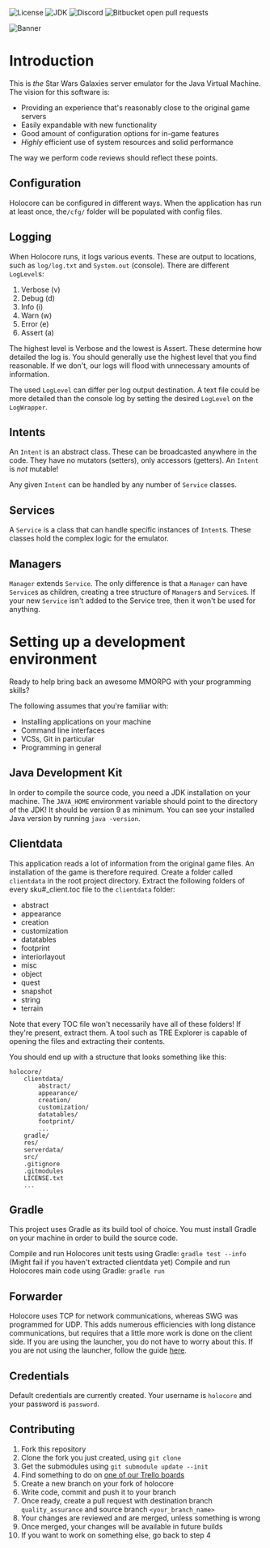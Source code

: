 ![License](https://img.shields.io/badge/license-GPLv3-blue.svg?longCache=true&style=flat)
![JDK](https://img.shields.io/badge/JDK-9-blue.svg?longCache=true&style=flat)
![Discord](https://img.shields.io/discord/373548910225915905.svg)
![Bitbucket open pull requests](https://img.shields.io/bitbucket/pr/projectswg/holocore.svg)

![Banner](https://imgur.com/V14kDE5.png)

# Introduction #

This is *the* Star Wars Galaxies server emulator for the Java Virtual Machine. The vision for this software is:

* Providing an experience that's reasonably close to the original game servers
* Easily expandable with new functionality
* Good amount of configuration options for in-game features
* *Highly* efficient use of system resources and solid performance

The way we perform code reviews should reflect these points.

## Configuration ##

Holocore can be configured in different ways. When the application has run at least once, the`/cfg/` folder will be
populated with config files. 

## Logging ##

When Holocore runs, it logs various events. These are output to locations, such as `log/log.txt` and `System.out` 
(console). There are different `LogLevel`s:

1. Verbose (v)
2. Debug (d)
3. Info (i)
4. Warn (w)
5. Error (e)
6. Assert (a)

The highest level is Verbose and the lowest is Assert. These determine how detailed the log is. You should generally
use the highest level that you find reasonable. If we don't, our logs will flood with unnecessary amounts of information.

The used `LogLevel` can differ per log output destination. A text file could be more detailed than the console log by
setting the desired `LogLevel` on the `LogWrapper`.

## Intents ##

An `Intent` is an abstract class. These can be broadcasted anywhere in the code. They have no mutators (setters),
only accessors (getters). An `Intent` is *not* mutable!

Any given `Intent` can be handled by any number of `Service` classes.

## Services ##

A `Service` is a class that can handle specific instances of `Intent`s. These classes hold the complex logic for the
emulator.

## Managers ##

`Manager` extends `Service`. The only difference is that a `Manager` can have `Service`s as children, creating a tree
structure of `Manager`s and `Service`s. If your new `Service` isn't added to the Service tree, then it won't be used for
anything.

# Setting up a development environment #

Ready to help bring back an awesome MMORPG with your programming skills?

The following assumes that you're familiar with:

* Installing applications on your machine
* Command line interfaces
* VCSs, Git in particular
* Programming in general

## Java Development Kit ##

In order to compile the source code, you need a JDK installation on your machine. The `JAVA_HOME` environment variable
should point to the directory of the JDK! It should be version 9 as minimum. You can see your installed Java version
by running `java -version`.

## Clientdata ##

This application reads a lot of information from the original game files. An installation of the game is therefore
required. Create a folder called `clientdata` in the root project directory. Extract the following folders of every
sku#_client.toc file to the `clientdata` folder:

* abstract
* appearance
* creation
* customization
* datatables
* footprint
* interiorlayout
* misc
* object
* quest
* snapshot
* string
* terrain

Note that every TOC file won't necessarily have all of these folders! If they're present, extract them.
A tool such as TRE Explorer is capable of opening the files and extracting their contents.

You should end up with a structure that looks something like this:
```
holocore/
    clientdata/
        abstract/
        appearance/
        creation/
        customization/
        datatables/
        footprint/
        ...
    gradle/
    res/
    serverdata/
    src/
    .gitignore
    .gitmodules
    LICENSE.txt
    ...
```

## Gradle ##

This project uses Gradle as its build tool of choice. You must install Gradle on your machine in order to build the
source code.

Compile and run Holocores unit tests using Gradle: `gradle test --info` (Might fail if you haven't extracted clientdata yet)
Compile and run Holocores main code using Gradle: `gradle run`

## Forwarder ##

Holocore uses TCP for network communications, whereas SWG was programmed for UDP.  This adds numerous efficiencies with
long distance communications, but requires that a little more work is done on the client side.  If you are using the
launcher, you do not have to worry about this.  If you are not using the launcher, follow the guide
[here](https://bitbucket.org/projectswg/forwarder).

## Credentials ##

Default credentials are currently created. Your username is `holocore` and your password is `password`.

## Contributing ##

1. Fork this repository
2. Clone the fork you just created, using `git clone`
3. Get the submodules using `git submodule update --init`
4. Find something to do on [one of our Trello boards](https://trello.com/projectswg)
5. Create a new branch on your fork of holocore
6. Write code, commit and push it to your branch
7. Once ready, create a pull request with destination branch `quality_assurance` and source branch
`<your_branch_name>`
8. Your changes are reviewed and are merged, unless something is wrong
9. Once merged, your changes will be available in future builds
10. If you want to work on something else, go back to step 4
